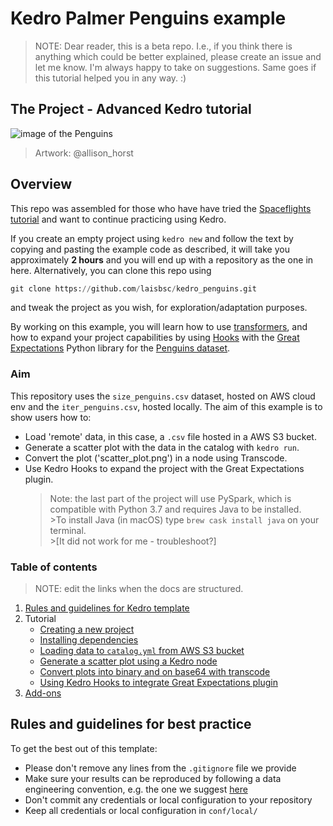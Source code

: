 # Kedro Palmer Penguins example

> NOTE: Dear reader, this is a beta repo. I.e., if you think there is anything which could be better explained, please create an issue and let me know.
> I'm always happy to take on suggestions. Same goes if this tutorial helped you in any way. :) 

    
## The Project - Advanced Kedro tutorial

![image of the Penguins](https://github.com/allisonhorst/palmerpenguins/blob/master/man/figures/lter_penguins.png)

> Artwork: @allison_horst


## Overview
This repo was assembled for those who have have tried the [Spaceflights tutorial](https://kedro.readthedocs.io/en/latest/03_tutorial/01_spaceflights_tutorial.html) 
and want to continue practicing using Kedro.  

If you create an empty project using `kedro new` and follow the text by copying and pasting the example code as described,
it will take you approximately **2 hours** and you will end up with a repository as the one in here.  Alternatively, you can clone this repo using 
```python
git clone https://github.com/laisbsc/kedro_penguins.git
```
and tweak the project as you wish, for exploration/adaptation purposes.
 
By working on this example, you will learn how to use [transformers](https://kedro.readthedocs.io/en/stable/07_extend_kedro/02_transformers.html?highlight=transformers#dataset-transformers), 
and how to expand your project capabilities by using [Hooks](https://kedro.readthedocs.io/en/stable/07_extend_kedro/04_hooks.html?highlight=hooks) with the [Great Expectations](https://greatexpectations.io) Python library for the [Penguins dataset](https://github.com/allisonhorst/palmerpenguins).

### Aim

This repository uses the `size_penguins.csv` dataset, hosted on AWS cloud env and the `iter_penguins.csv`, hosted locally.
The aim of this example is to show users how to:
 - Load 'remote' data, in this case, a `.csv` file hosted in a AWS S3 bucket.
 - Generate a scatter plot with the data in the catalog with `kedro run`.
 - Convert the plot ('scatter_plot.png') in a node using Transcode.
 - Use Kedro Hooks to expand the project with the Great Expectations plugin.  
   > Note: the last part of the project will use PySpark, which is compatible with Python 3.7 and requires Java to be installed.  
                                                                                  >To install Java (in macOS) type `brew cask install java` on your terminal.  
                                                                                  >[It did not work for me - troubleshoot?]

### Table of contents

> NOTE: edit the links when the docs are structured.

1. [Rules and guidelines for Kedro template](#rules-and-guidelines-for-best-practice)
2. Tutorial
    * [Creating a new project](#Creating-a-new-project)
    * [Installing dependencies](#Installing-dependencies)
    * [Loading data to `catalog.yml` from AWS S3 bucket](#load-data-to-catalogyml-from-aws-s3-bucket-using-credentials-and-load-args)
    * [Generate a scatter plot using a Kedro node](#Generate-a-scatter-plot-graph-using-a-node-function)
    * [Convert plots into binary and on base64  with transcode](#Convert-the-plots-into-binary-and-on-base64-by-using-transcode)
    * [Using Kedro Hooks to integrate Great Expectations plugin](#kedro-hooks---integration-with-great-expectations)
3. [Add-ons](#Add-ons)  
    

## Rules and guidelines for best practice

To get the best out of this template:
 * Please don't remove any lines from the `.gitignore` file we provide
 * Make sure your results can be reproduced by following a data engineering convention, e.g. the one we suggest [here](https://kedro.readthedocs.io/en/stable/06_resources/01_faq.html#what-is-data-engineering-convention)
 * Don't commit any credentials or local configuration to your repository
 * Keep all credentials or local configuration in `conf/local/`
